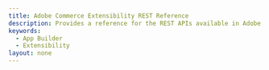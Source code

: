 ```yaml
---
title: Adobe Commerce Extensibility REST Reference
description: Provides a reference for the REST APIs available in Adobe Commerce for extensibility.
keywords:
  - App Builder
  - Extensibility
layout: none
---
```


<RedoclyAPIBlock src="/commerce/extensibility/rest/extensibility.yaml" />
